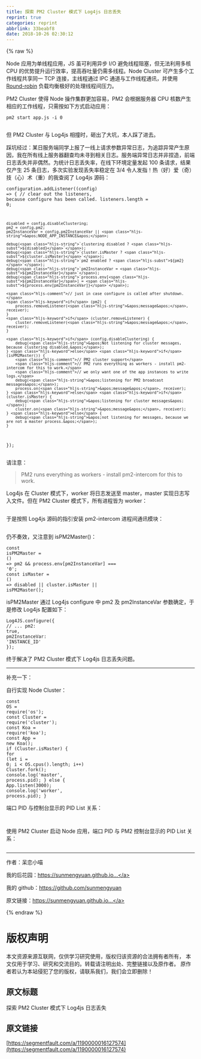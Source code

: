 ```yaml
---
title: 探索 PM2 Cluster 模式下 Log4js 日志丢失
reprint: true
categories: reprint
abbrlink: 33beabf8
date: 2018-10-26 02:30:12
---
```


{% raw %}
<p>Node &#x5E94;&#x7528;&#x4E3A;&#x5355;&#x7EBF;&#x7A0B;&#x5E94;&#x7528;&#xFF0C;JS &#x867D;&#x53EF;&#x5229;&#x7528;&#x5F02;&#x6B65; I/O &#x907F;&#x514D;&#x7EBF;&#x7A0B;&#x963B;&#x585E;&#xFF0C;&#x4F46;&#x65E0;&#x6CD5;&#x5229;&#x7528;&#x591A;&#x6838; CPU &#x7684;&#x4F18;&#x52BF;&#x63D0;&#x5347;&#x8FD0;&#x884C;&#x6548;&#x7387;&#xFF0C;&#x63D0;&#x9AD8;&#x541E;&#x5410;&#x91CF;&#x4ECD;&#x9700;&#x591A;&#x7EBF;&#x7A0B;&#x3002;Node Cluster &#x53EF;&#x4EA7;&#x751F;&#x591A;&#x4E2A;&#x5DE5;&#x4F5C;&#x7EBF;&#x7A0B;&#x5171;&#x4EAB;&#x540C;&#x4E00; TCP &#x8FDE;&#x63A5;&#xFF0C;&#x4E3B;&#x7EBF;&#x7A0B;&#x901A;&#x8FC7; IPC &#x901A;&#x9053;&#x4E0E;&#x5DE5;&#x4F5C;&#x7EBF;&#x7A0B;&#x901A;&#x8BAF;&#xFF0C;&#x5E76;&#x4F7F;&#x7528; <a href="https://en.wikipedia.org/wiki/Round-robin_scheduling" rel="nofollow noreferrer" target="_blank">Round-robin</a> &#x8D1F;&#x8F7D;&#x5747;&#x8861;&#x6781;&#x597D;&#x7684;&#x5904;&#x7406;&#x7EBF;&#x7A0B;&#x95F4;&#x538B;&#x529B;&#x3002;</p><p>PM2 Cluster &#x4F7F;&#x5F97; Node &#x64CD;&#x4F5C;&#x96C6;&#x7FA4;&#x66F4;&#x52A0;&#x5BB9;&#x6613;&#xFF0C;PM2 &#x4F1A;&#x6839;&#x636E;&#x670D;&#x52A1;&#x5668; CPU &#x6838;&#x6570;&#x4EA7;&#x751F;&#x76F8;&#x5E94;&#x7684;&#x5DE5;&#x4F5C;&#x7EBF;&#x7A0B;&#xFF0C;&#x53EA;&#x9700;&#x6309;&#x5982;&#x4E0B;&#x65B9;&#x5F0F;&#x542F;&#x52A8;&#x5E94;&#x7528;&#xFF1A;</p><div class="widget-codetool" style="display:none"><div class="widget-codetool--inner"><span class="selectCode code-tool" data-toggle="tooltip" data-placement="top" title="" data-original-title="&#x5168;&#x9009;"></span> <span type="button" class="copyCode code-tool" data-toggle="tooltip" data-placement="top" data-clipboard-text="pm2 start app.js -i 0" title="" data-original-title="&#x590D;&#x5236;"></span> <span type="button" class="saveToNote code-tool" data-toggle="tooltip" data-placement="top" title="" data-original-title="&#x653E;&#x8FDB;&#x7B14;&#x8BB0;"></span></div></div><pre class="bash hljs"><code class="bash" style="word-break:break-word;white-space:initial">pm2 start app.js -i 0</code></pre><p><span class="img-wrap"><img data-src="/img/remote/1460000016127577?w=1409&amp;h=401" src="https://static.alili.tech/img/remote/1460000016127577?w=1409&amp;h=401" alt="" title="" style="cursor:pointer;display:inline"></span></p><p>&#x4F46; PM2 Cluster &#x4E0E; Log4js &#x76F8;&#x649E;&#x65F6;&#xFF0C;&#x7838;&#x51FA;&#x4E86;&#x5927;&#x5751;&#xFF0C;&#x672C;&#x4EBA;&#x8E29;&#x4E86;&#x8FDB;&#x53BB;&#x3002;</p><p>&#x8E29;&#x5751;&#x7ECF;&#x8FC7;&#xFF1A;&#x67D0;&#x65E5;&#x670D;&#x52A1;&#x7AEF;&#x540C;&#x5B66;&#x4E0A;&#x62A5;&#x4E86;&#x4E00;&#x7EBF;&#x4E0A;&#x8BF7;&#x6C42;&#x53C2;&#x6570;&#x5F02;&#x5E38;&#x65E5;&#x5FD7;&#xFF0C;&#x4E3A;&#x8FFD;&#x8E2A;&#x5F02;&#x5E38;&#x4EA7;&#x751F;&#x539F;&#x56E0;&#xFF0C;&#x6211;&#x5728;&#x6240;&#x6709;&#x7EBF;&#x4E0A;&#x670D;&#x52A1;&#x5668;&#x7FFB;&#x67E5;&#x5747;&#x672A;&#x5BFB;&#x5230;&#x76F8;&#x5173;&#x65E5;&#x5FD7;&#x3002;&#x670D;&#x52A1;&#x7AEF;&#x5F02;&#x5E38;&#x65E5;&#x5FD7;&#x5E76;&#x975E;&#x634F;&#x9020;&#xFF0C;&#x524D;&#x7AEF;&#x65E5;&#x5FD7;&#x4E22;&#x5931;&#x5E76;&#x975E;&#x5076;&#x7136;&#x3002;&#x4E3A;&#x7EDF;&#x8BA1;&#x65E5;&#x5FD7;&#x4E22;&#x5931;&#x7387;&#xFF0C;&#x5728;&#x7EBF;&#x4E0B;&#x73AF;&#x5883;&#x5B9A;&#x91CF;&#x53D1;&#x8D77; 100 &#x6761;&#x8BF7;&#x6C42;&#xFF0C;&#x7ED3;&#x679C;&#x4EC5;&#x4EA7;&#x751F; 25 &#x6761;&#x65E5;&#x5FD7;&#xFF0C;&#x591A;&#x6B21;&#x5B9E;&#x9A8C;&#x53D1;&#x73B0;&#x4E22;&#x5931;&#x7387;&#x7A33;&#x5B9A;&#x5728; 3/4 &#x4EE4;&#x4EBA;&#x53D1;&#x6307;&#xFF01;&#x70ED;&#xFF08;&#x597D;&#xFF09;&#x7231;&#xFF08;&#x5947;&#xFF09;&#x6280;&#xFF08;&#x5FC3;&#xFF09;&#x672F;&#xFF08;&#x91CD;&#xFF09;&#x7684;&#x6211;&#x67E5;&#x9605;&#x4E86; Log4js &#x6E90;&#x7801;&#xFF1A;</p><div class="widget-codetool" style="display:none"><div class="widget-codetool--inner"><span class="selectCode code-tool" data-toggle="tooltip" data-placement="top" title="" data-original-title="&#x5168;&#x9009;"></span> <span type="button" class="copyCode code-tool" data-toggle="tooltip" data-placement="top" data-clipboard-text="configuration.addListener((config) =&gt; {
    // clear out the listeners, because configure has been called.
    listeners.length = 0;

    disabled = config.disableClustering;
    pm2 = config.pm2;
    pm2InstanceVar = config.pm2InstanceVar || &apos;NODE_APP_INSTANCE&apos;;

    debug(`clustering disabled ? ${disabled}`);
    debug(`cluster.isMaster ? ${cluster.isMaster}`);
    debug(`pm2 enabled ? ${pm2}`);
    debug(`pm2InstanceVar = ${pm2InstanceVar}`);
    debug(`process.env[${pm2InstanceVar}] = ${process.env[pm2InstanceVar]}`);

    // just in case configure is called after shutdown.
    if (pm2) {
        process.removeListener(&apos;message&apos;, receiver);
    }
    if (cluster.removeListener) {
        cluster.removeListener(&apos;message&apos;, receiver);
    }

    if (config.disableClustering) {
        debug(&apos;Not listening for cluster messages, because clustering disabled.&apos;);
    } else if (isPM2Master()) {
        // PM2 cluster support
        // PM2 runs everything as workers - install pm2-intercom for this to work.
        // we only want one of the app instances to write logs.
        debug(&apos;listening for PM2 broadcast messages&apos;);
        process.on(&apos;message&apos;, receiver);
    } else if (cluster.isMaster) {
        debug(&apos;listening for cluster messages&apos;);
        cluster.on(&apos;message&apos;, receiver);
    } else {
        debug(&apos;not listening for messages, because we are not a master process.&apos;);
    }
});" title="" data-original-title="&#x590D;&#x5236;"></span> <span type="button" class="saveToNote code-tool" data-toggle="tooltip" data-placement="top" title="" data-original-title="&#x653E;&#x8FDB;&#x7B14;&#x8BB0;"></span></div></div><pre class="javascript hljs"><code class="js">configuration.addListener(<span class="hljs-function">(<span class="hljs-params">config</span>) =&gt;</span> {
    <span class="hljs-comment">// clear out the listeners, because configure has been called.</span>
    listeners.length = <span class="hljs-number">0</span>;

    disabled = config.disableClustering;
    pm2 = config.pm2;
    pm2InstanceVar = config.pm2InstanceVar || <span class="hljs-string">&apos;NODE_APP_INSTANCE&apos;</span>;

    debug(<span class="hljs-string">`clustering disabled ? <span class="hljs-subst">${disabled}</span>`</span>);
    debug(<span class="hljs-string">`cluster.isMaster ? <span class="hljs-subst">${cluster.isMaster}</span>`</span>);
    debug(<span class="hljs-string">`pm2 enabled ? <span class="hljs-subst">${pm2}</span>`</span>);
    debug(<span class="hljs-string">`pm2InstanceVar = <span class="hljs-subst">${pm2InstanceVar}</span>`</span>);
    debug(<span class="hljs-string">`process.env[<span class="hljs-subst">${pm2InstanceVar}</span>] = <span class="hljs-subst">${process.env[pm2InstanceVar]}</span>`</span>);

    <span class="hljs-comment">// just in case configure is called after shutdown.</span>
    <span class="hljs-keyword">if</span> (pm2) {
        process.removeListener(<span class="hljs-string">&apos;message&apos;</span>, receiver);
    }
    <span class="hljs-keyword">if</span> (cluster.removeListener) {
        cluster.removeListener(<span class="hljs-string">&apos;message&apos;</span>, receiver);
    }

    <span class="hljs-keyword">if</span> (config.disableClustering) {
        debug(<span class="hljs-string">&apos;Not listening for cluster messages, because clustering disabled.&apos;</span>);
    } <span class="hljs-keyword">else</span> <span class="hljs-keyword">if</span> (isPM2Master()) {
        <span class="hljs-comment">// PM2 cluster support</span>
        <span class="hljs-comment">// PM2 runs everything as workers - install pm2-intercom for this to work.</span>
        <span class="hljs-comment">// we only want one of the app instances to write logs.</span>
        debug(<span class="hljs-string">&apos;listening for PM2 broadcast messages&apos;</span>);
        process.on(<span class="hljs-string">&apos;message&apos;</span>, receiver);
    } <span class="hljs-keyword">else</span> <span class="hljs-keyword">if</span> (cluster.isMaster) {
        debug(<span class="hljs-string">&apos;listening for cluster messages&apos;</span>);
        cluster.on(<span class="hljs-string">&apos;message&apos;</span>, receiver);
    } <span class="hljs-keyword">else</span> {
        debug(<span class="hljs-string">&apos;not listening for messages, because we are not a master process.&apos;</span>);
    }
});</code></pre><p>&#x8BF7;&#x6CE8;&#x610F;&#xFF1A;</p><blockquote>PM2 runs everything as workers - install pm2-intercom for this to work.</blockquote><p>Log4js &#x5728; Cluster &#x6A21;&#x5F0F;&#x4E0B;&#xFF0C;worker &#x5C06;&#x65E5;&#x5FD7;&#x53D1;&#x9001;&#x81F3; master&#xFF0C;master &#x5B9E;&#x73B0;&#x65E5;&#x5FD7;&#x5199;&#x5165;&#x6587;&#x4EF6;&#x3002;&#x4F46;&#x5728; PM2 Cluster &#x6A21;&#x5F0F;&#x4E0B;&#xFF0C;&#x6240;&#x6709;&#x8FDB;&#x7A0B;&#x7686;&#x4E3A; worker&#xFF1A;</p><p><span class="img-wrap"><img data-src="/img/remote/1460000016127581?w=749&amp;h=399" src="https://static.alili.tech/img/remote/1460000016127581?w=749&amp;h=399" alt="" title="" style="cursor:pointer;display:inline"></span></p><p>&#x4E8E;&#x662F;&#x6309;&#x7167; Log4js &#x6E90;&#x7801;&#x7684;&#x6307;&#x5F15;&#x5B89;&#x88C5; pm2-intercom &#x8FDB;&#x7A0B;&#x95F4;&#x901A;&#x8BAF;&#x6A21;&#x5757;&#xFF1A;</p><p><span class="img-wrap"><img data-src="/img/remote/1460000016127578?w=1208&amp;h=207" src="https://static.alili.tech/img/remote/1460000016127578?w=1208&amp;h=207" alt="" title="" style="cursor:pointer;display:inline"></span></p><p>&#x4ECD;&#x4E0D;&#x594F;&#x6548;&#xFF0C;&#x53C8;&#x6CE8;&#x610F;&#x5230; isPM2Master()&#xFF1A;</p><div class="widget-codetool" style="display:none"><div class="widget-codetool--inner"><span class="selectCode code-tool" data-toggle="tooltip" data-placement="top" title="" data-original-title="&#x5168;&#x9009;"></span> <span type="button" class="copyCode code-tool" data-toggle="tooltip" data-placement="top" data-clipboard-text="const isPM2Master = () =&gt; pm2 &amp;&amp; process.env[pm2InstanceVar] === &apos;0&apos;;
const isMaster = () =&gt; disabled || cluster.isMaster || isPM2Master();" title="" data-original-title="&#x590D;&#x5236;"></span> <span type="button" class="saveToNote code-tool" data-toggle="tooltip" data-placement="top" title="" data-original-title="&#x653E;&#x8FDB;&#x7B14;&#x8BB0;"></span></div></div><pre class="javascript hljs"><code class="js"><span class="hljs-keyword">const</span> isPM2Master = <span class="hljs-function"><span class="hljs-params">()</span> =&gt;</span> pm2 &amp;&amp; process.env[pm2InstanceVar] === <span class="hljs-string">&apos;0&apos;</span>;
<span class="hljs-keyword">const</span> isMaster = <span class="hljs-function"><span class="hljs-params">()</span> =&gt;</span> disabled || cluster.isMaster || isPM2Master();</code></pre><p>isPM2Master &#x901A;&#x8FC7; Log4js configure &#x4E2D; pm2 &#x53CA; pm2InstanceVar &#x53C2;&#x6570;&#x786E;&#x5B9A;&#xFF0C;&#x4E8E;&#x662F;&#x4FEE;&#x6539; Log4js &#x914D;&#x7F6E;&#x5982;&#x4E0B;&#xFF1A;</p><div class="widget-codetool" style="display:none"><div class="widget-codetool--inner"><span class="selectCode code-tool" data-toggle="tooltip" data-placement="top" title="" data-original-title="&#x5168;&#x9009;"></span> <span type="button" class="copyCode code-tool" data-toggle="tooltip" data-placement="top" data-clipboard-text="Log4JS.configure({
    // ...
    pm2: true,
    pm2InstanceVar: &apos;INSTANCE_ID&apos;
});" title="" data-original-title="&#x590D;&#x5236;"></span> <span type="button" class="saveToNote code-tool" data-toggle="tooltip" data-placement="top" title="" data-original-title="&#x653E;&#x8FDB;&#x7B14;&#x8BB0;"></span></div></div><pre class="javascript hljs"><code class="js">Log4JS.configure({
    <span class="hljs-comment">// ...</span>
    pm2: <span class="hljs-literal">true</span>,
    <span class="hljs-attr">pm2InstanceVar</span>: <span class="hljs-string">&apos;INSTANCE_ID&apos;</span>
});</code></pre><p>&#x7EC8;&#x4E8E;&#x89E3;&#x51B3;&#x4E86; PM2 Cluster &#x6A21;&#x5F0F;&#x4E0B; Log4js &#x65E5;&#x5FD7;&#x4E22;&#x5931;&#x95EE;&#x9898;&#x3002;</p><hr><p>&#x8865;&#x5145;&#x4E00;&#x4E0B;&#xFF1A;</p><p>&#x81EA;&#x884C;&#x5B9E;&#x73B0; Node Cluster&#xFF1A;</p><div class="widget-codetool" style="display:none"><div class="widget-codetool--inner"><span class="selectCode code-tool" data-toggle="tooltip" data-placement="top" title="" data-original-title="&#x5168;&#x9009;"></span> <span type="button" class="copyCode code-tool" data-toggle="tooltip" data-placement="top" data-clipboard-text="const OS = require(&apos;os&apos;);
const Cluster = require(&apos;cluster&apos;);
const Koa = require(&apos;koa&apos;);
const App = new Koa();
if (Cluster.isMaster) {
    for (let i = 0; i &lt; OS.cpus().length; i++) Cluster.fork();
    console.log(&apos;master&apos;, process.pid);
} else {
    App.listen(3000);
    console.log(&apos;worker&apos;, process.pid);
}" title="" data-original-title="&#x590D;&#x5236;"></span> <span type="button" class="saveToNote code-tool" data-toggle="tooltip" data-placement="top" title="" data-original-title="&#x653E;&#x8FDB;&#x7B14;&#x8BB0;"></span></div></div><pre class="javascript hljs"><code class="js"><span class="hljs-keyword">const</span> OS = <span class="hljs-built_in">require</span>(<span class="hljs-string">&apos;os&apos;</span>);
<span class="hljs-keyword">const</span> Cluster = <span class="hljs-built_in">require</span>(<span class="hljs-string">&apos;cluster&apos;</span>);
<span class="hljs-keyword">const</span> Koa = <span class="hljs-built_in">require</span>(<span class="hljs-string">&apos;koa&apos;</span>);
<span class="hljs-keyword">const</span> App = <span class="hljs-keyword">new</span> Koa();
<span class="hljs-keyword">if</span> (Cluster.isMaster) {
    <span class="hljs-keyword">for</span> (<span class="hljs-keyword">let</span> i = <span class="hljs-number">0</span>; i &lt; OS.cpus().length; i++) Cluster.fork();
    <span class="hljs-built_in">console</span>.log(<span class="hljs-string">&apos;master&apos;</span>, process.pid);
} <span class="hljs-keyword">else</span> {
    App.listen(<span class="hljs-number">3000</span>);
    <span class="hljs-built_in">console</span>.log(<span class="hljs-string">&apos;worker&apos;</span>, process.pid);
}</code></pre><p>&#x7AEF;&#x53E3; PID &#x4E0E;&#x63A7;&#x5236;&#x53F0;&#x663E;&#x793A;&#x7684; PID List &#x5173;&#x7CFB;&#xFF1A;</p><p><span class="img-wrap"><img data-src="/img/remote/1460000016127579?w=247&amp;h=391" src="https://static.alili.tech/img/remote/1460000016127579?w=247&amp;h=391" alt="" title="" style="cursor:pointer;display:inline"></span></p><p><span class="img-wrap"><img data-src="/img/remote/1460000016127580?w=1163&amp;h=121" src="https://static.alili.tech/img/remote/1460000016127580?w=1163&amp;h=121" alt="" title="" style="cursor:pointer;display:inline"></span></p><p>&#x4F7F;&#x7528; PM2 Cluster &#x542F;&#x52A8; Node &#x5E94;&#x7528;&#xFF0C;&#x7AEF;&#x53E3; PID &#x4E0E; PM2 &#x63A7;&#x5236;&#x53F0;&#x663E;&#x793A;&#x7684; PID List &#x5173;&#x7CFB;&#xFF1A;</p><p><span class="img-wrap"><img data-src="/img/remote/1460000016127581?w=749&amp;h=399" src="https://static.alili.tech/img/remote/1460000016127581?w=749&amp;h=399" alt="" title="" style="cursor:pointer;display:inline"></span></p><hr><p>&#x4F5C;&#x8005;&#xFF1A;&#x5446;&#x604B;&#x5C0F;&#x55B5;</p><p>&#x6211;&#x7684;&#x540E;&#x82B1;&#x56ED;&#xFF1A;<a href="https://sunmengyuan.github.io/garden/" rel="nofollow noreferrer" target="_blank">https://sunmengyuan.github.io...</a></p><p>&#x6211;&#x7684; github&#xFF1A;<a href="https://github.com/sunmengyuan" rel="nofollow noreferrer" target="_blank">https://github.com/sunmengyuan</a></p><p>&#x539F;&#x6587;&#x94FE;&#x63A5;&#xFF1A;<a href="https://sunmengyuan.github.io/garden/2018/08/23/cluster-log.html" rel="nofollow noreferrer" target="_blank">https://sunmengyuan.github.io...</a></p>
{% endraw %}

# 版权声明
本文资源来源互联网，仅供学习研究使用，版权归该资源的合法拥有者所有，
本文仅用于学习、研究和交流目的。转载请注明出处、完整链接以及原作者。
原作者若认为本站侵犯了您的版权，请联系我们，我们会立即删除！

## 原文标题
探索 PM2 Cluster 模式下 Log4js 日志丢失

## 原文链接
[https://segmentfault.com/a/1190000016127574](https://segmentfault.com/a/1190000016127574)

